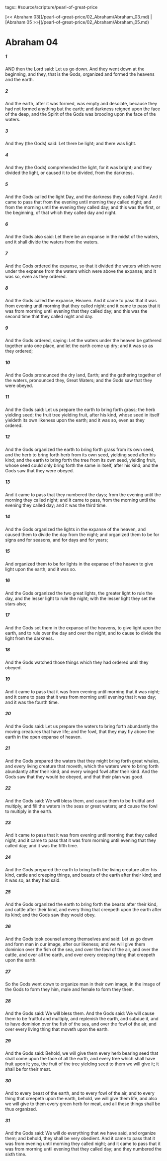tags:: #source/scripture/pearl-of-great-price

[<< Abraham 03[(/pearl-of-great-price/02_Abraham/Abraham_03.md) | [Abraham 05 >>[(/pearl-of-great-price/02_Abraham/Abraham_05.md)

# Abraham 04

##### 1

AND then the Lord said: Let us go down. And they went down at the beginning, and they, that is the Gods, organized and formed the heavens and the earth.

##### 2

And the earth, after it was formed, was empty and desolate, because they had not formed anything but the earth; and darkness reigned upon the face of the deep, and the Spirit of the Gods was brooding upon the face of the waters.

##### 3

And they (the Gods) said: Let there be light; and there was light.

##### 4

And they (the Gods) comprehended the light, for it was bright; and they divided the light, or caused it to be divided, from the darkness.

##### 5

And the Gods called the light Day, and the darkness they called Night. And it came to pass that from the evening until morning they called night; and from the morning until the evening they called day; and this was the first, or the beginning, of that which they called day and night.

##### 6

And the Gods also said: Let there be an expanse in the midst of the waters, and it shall divide the waters from the waters.

##### 7

And the Gods ordered the expanse, so that it divided the waters which were under the expanse from the waters which were above the expanse; and it was so, even as they ordered.

##### 8

And the Gods called the expanse, Heaven. And it came to pass that it was from evening until morning that they called night; and it came to pass that it was from morning until evening that they called day; and this was the second time that they called night and day.

##### 9

And the Gods ordered, saying: Let the waters under the heaven be gathered together unto one place, and let the earth come up dry; and it was so as they ordered;

##### 10

And the Gods pronounced the dry land, Earth; and the gathering together of the waters, pronounced they, Great Waters; and the Gods saw that they were obeyed.

##### 11

And the Gods said: Let us prepare the earth to bring forth grass; the herb yielding seed; the fruit tree yielding fruit, after his kind, whose seed in itself yieldeth its own likeness upon the earth; and it was so, even as they ordered.

##### 12

And the Gods organized the earth to bring forth grass from its own seed, and the herb to bring forth herb from its own seed, yielding seed after his kind; and the earth to bring forth the tree from its own seed, yielding fruit, whose seed could only bring forth the same in itself, after his kind; and the Gods saw that they were obeyed.

##### 13

And it came to pass that they numbered the days; from the evening until the morning they called night; and it came to pass, from the morning until the evening they called day; and it was the third time.

##### 14

And the Gods organized the lights in the expanse of the heaven, and caused them to divide the day from the night; and organized them to be for signs and for seasons, and for days and for years;

##### 15

And organized them to be for lights in the expanse of the heaven to give light upon the earth; and it was so.

##### 16

And the Gods organized the two great lights, the greater light to rule the day, and the lesser light to rule the night; with the lesser light they set the stars also;

##### 17

And the Gods set them in the expanse of the heavens, to give light upon the earth, and to rule over the day and over the night, and to cause to divide the light from the darkness.

##### 18

And the Gods watched those things which they had ordered until they obeyed.

##### 19

And it came to pass that it was from evening until morning that it was night; and it came to pass that it was from morning until evening that it was day; and it was the fourth time.

##### 20

And the Gods said: Let us prepare the waters to bring forth abundantly the moving creatures that have life; and the fowl, that they may fly above the earth in the open expanse of heaven.

##### 21

And the Gods prepared the waters that they might bring forth great whales, and every living creature that moveth, which the waters were to bring forth abundantly after their kind; and every winged fowl after their kind. And the Gods saw that they would be obeyed, and that their plan was good.

##### 22

And the Gods said: We will bless them, and cause them to be fruitful and multiply, and fill the waters in the seas or great waters; and cause the fowl to multiply in the earth.

##### 23

And it came to pass that it was from evening until morning that they called night; and it came to pass that it was from morning until evening that they called day; and it was the fifth time.

##### 24

And the Gods prepared the earth to bring forth the living creature after his kind, cattle and creeping things, and beasts of the earth after their kind; and it was so, as they had said.

##### 25

And the Gods organized the earth to bring forth the beasts after their kind, and cattle after their kind, and every thing that creepeth upon the earth after its kind; and the Gods saw they would obey.

##### 26

And the Gods took counsel among themselves and said: Let us go down and form man in our image, after our likeness; and we will give them dominion over the fish of the sea, and over the fowl of the air, and over the cattle, and over all the earth, and over every creeping thing that creepeth upon the earth.

##### 27

So the Gods went down to organize man in their own image, in the image of the Gods to form they him, male and female to form they them.

##### 28

And the Gods said: We will bless them. And the Gods said: We will cause them to be fruitful and multiply, and replenish the earth, and subdue it, and to have dominion over the fish of the sea, and over the fowl of the air, and over every living thing that moveth upon the earth.

##### 29

And the Gods said: Behold, we will give them every herb bearing seed that shall come upon the face of all the earth, and every tree which shall have fruit upon it; yea, the fruit of the tree yielding seed to them we will give it; it shall be for their meat.

##### 30

And to every beast of the earth, and to every fowl of the air, and to every thing that creepeth upon the earth, behold, we will give them life, and also we will give to them every green herb for meat, and all these things shall be thus organized.

##### 31

And the Gods said: We will do everything that we have said, and organize them; and behold, they shall be very obedient. And it came to pass that it was from evening until morning they called night; and it came to pass that it was from morning until evening that they called day; and they numbered the sixth time.
